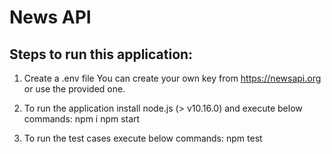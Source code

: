 # News API
## Steps to run this application:
1. Create a .env file
    You can create your own key from https://newsapi.org or use the provided one.

2. To run the application install node.js (> v10.16.0) and execute below commands:
    npm i
    npm start

3. To run the test cases execute below commands:
    npm test
